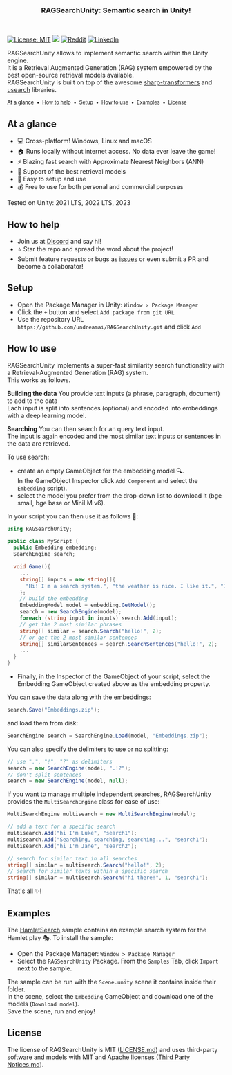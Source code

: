 <h3 align="center">RAGSearchUnity: Semantic search in Unity!</h3>
<br>

[![License: MIT](https://img.shields.io/badge/License-MIT-yellow.svg)](https://opensource.org/licenses/MIT)
<a href="https://discord.gg/RwXKQb6zdv"><img src="https://discordapp.com/api/guilds/1194779009284841552/widget.png?style=shield"/></a>
[![Reddit](https://img.shields.io/badge/Reddit-%23FF4500.svg?style=flat&logo=Reddit&logoColor=white)](https://www.reddit.com/user/UndreamAI)
[![LinkedIn](https://img.shields.io/badge/LinkedIn-blue?style=flat&logo=linkedin&labelColor=blue)](https://www.linkedin.com/company/undreamai)

RAGSearchUnity allows to implement semantic search within the Unity engine.<br>
It is a Retrieval Augmented Generation (RAG) system empowered by the best open-source retrieval models available.<br>
RAGSearchUnity is built on top of the awesome [sharp-transformers](https://github.com/huggingface/sharp-transformers) and [usearch](https://github.com/unum-cloud/usearch) libraries.

<sub>
<a href="#at-a-glance" style="color: black">At a glance</a>&nbsp;&nbsp;•&nbsp;
<a href="#how-to-help" style=color: black>How to help</a>&nbsp;&nbsp;•&nbsp;
<a href="#setup" style=color: black>Setup</a>&nbsp;&nbsp;•&nbsp;
<a href="#how-to-use" style=color: black>How to use</a>&nbsp;&nbsp;•&nbsp;
<a href="#examples" style=color: black>Examples</a>&nbsp;&nbsp;•&nbsp;
<a href="#license" style=color: black>License</a>
</sub>

## At a glance
- :computer: Cross-platform! Windows, Linux and macOS
- :house: Runs locally without internet access. No data ever leave the game!
- :zap: Blazing fast search with Approximate Nearest Neighbors (ANN)
- :hugs: Support of the best retrieval models
- :wrench: Easy to setup and use
- :moneybag: Free to use for both personal and commercial purposes

Tested on Unity: 2021 LTS, 2022 LTS, 2023<br>

## How to help
- Join us at [Discord](https://discord.gg/RwXKQb6zdv) and say hi!
- ⭐ Star the repo and spread the word about the project!
- Submit feature requests or bugs as [issues](https://github.com/undreamai/RAGSearchUnity/issues) or even submit a PR and become a collaborator!

## Setup
- Open the Package Manager in Unity: `Window > Package Manager`
- Click the `+` button and select `Add package from git URL`
- Use the repository URL `https://github.com/undreamai/RAGSearchUnity.git` and click `Add`

## How to use
RAGSearchUnity implements a super-fast similarity search functionality with a Retrieval-Augmented Generation (RAG) system.<br>
This works as follows.

**Building the data** You provide text inputs (a phrase, paragraph, document) to add to the data<br>
Each input is split into sentences (optional) and encoded into embeddings with a deep learning model.

**Searching** You can then search for an query text input. <br>
The input is again encoded and the most similar text inputs or sentences in the data are retrieved.

To use search:
- create an empty GameObject for the embedding model 🔍.<br>In the GameObject Inspector click `Add Component` and select the `Embedding` script).
- select the model you prefer from the drop-down list to download it (bge small, bge base or MiniLM v6).

In your script you can then use it as follows :unicorn::
``` c#
using RAGSearchUnity;

public class MyScript {
  public Embedding embedding;
  SearchEngine search;

  void Game(){
    ...
    string[] inputs = new string[]{
      "Hi! I'm a search system.", "the weather is nice. I like it.", "I'm a RAG system"
    };
    // build the embedding
    EmbeddingModel model = embedding.GetModel();
    search = new SearchEngine(model);
    foreach (string input in inputs) search.Add(input);
    // get the 2 most similar phrases
    string[] similar = search.Search("hello!", 2);
    // or get the 2 most similar sentences
    string[] similarSentences = search.SearchSentences("hello!", 2);
    ...
  }
}
```
- Finally, in the Inspector of the GameObject of your script, select the Embedding GameObject created above as the embedding property.

You can save the data along with the embeddings:

``` c#
search.Save("Embeddings.zip");
```
and load them from disk:
``` c#
SearchEngine search = SearchEngine.Load(model, "Embeddings.zip");
```

You can also specify the delimiters to use or no splitting:
``` c#
// use ".", "!", "?" as delimiters
search = new SearchEngine(model, ".!?");
// don't split sentences
search = new SearchEngine(model, null);
```

If you want to manage multiple independent searches, RAGSearchUnity provides the `MultiSearchEngine` class for ease of use:
``` c#
MultiSearchEngine multisearch = new MultiSearchEngine(model);

// add a text for a specific search
multisearch.Add("hi I'm Luke", "search1");
multisearch.Add("Searching, searching, searching...", "search1");
multisearch.Add("hi I'm Jane", "search2");

// search for similar text in all searches
string[] similar = multisearch.Search("hello!", 2);
// search for similar texts within a specific search
string[] similar = multisearch.Search("hi there!", 1, "search1");
```

That's all :sparkles:!

## Examples
The [HamletSearch](Samples~/HamletSearch) sample contains an example search system for the Hamlet play 🎭.
To install the sample:
- Open the Package Manager: `Window > Package Manager`
- Select the `RAGSearchUnity` Package. From the `Samples` Tab, click `Import` next to the sample.

The sample can be run with the `Scene.unity` scene it contains inside their folder.<br>
In the scene, select the `Embedding` GameObject and download one of the models (`Download model`).<br>
Save the scene, run and enjoy!

## License
The license of RAGSearchUnity is MIT ([LICENSE.md](LICENSE.md)) and uses third-party software and models with MIT and Apache licenses ([Third Party Notices.md](<Third Party Notices.md>)).
